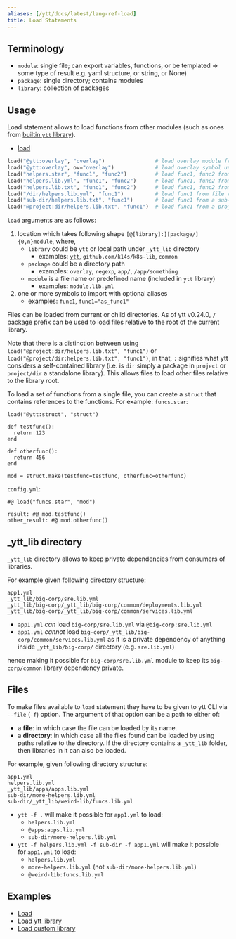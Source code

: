```yaml
---
aliases: [/ytt/docs/latest/lang-ref-load]
title: Load Statements
---
```


## Terminology

- `module`: single file; can export variables, functions, or be templated => some type of result e.g. yaml structure, or string, or None)
- `package`: single directory; contains modules
- `library`: collection of packages

## Usage

Load statement allows to load functions from other modules (such as ones from [builtin `ytt` library](lang-ref-ytt.md)).

- [load](https://github.com/google/starlark-go/blob/master/doc/spec.md#load-statements)
```python
load("@ytt:overlay", "overlay")                # load overlay module from builtin ytt library
load("@ytt:overlay", ov="overlay")             # load overlay symbol under a different alias
load("helpers.star", "func1", "func2")         # load func1, func2 from Starlark file
load("helpers.lib.yml", "func1", "func2")      # load func1, func2 from YAML file
load("helpers.lib.txt", "func1", "func2")      # load func1, func2 from text file
load("/dir/helpers.lib.yml", "func1")          # load func1 from file relative to root of library
load("sub-dir/helpers.lib.txt", "func1")       # load func1 from a sub-directory
load("@project:dir/helpers.lib.txt", "func1")  # load func1 from a project located under _ytt_lib
```

`load` arguments are as follows:

1. location which takes following shape `[@[library]:][package/]{0,n}module`, where,
    - `library` could be `ytt` or local path under `_ytt_lib` directory
      - examples: [`ytt`](lang-ref-ytt.md), `github.com/k14s/k8s-lib`, `common`
    - `package` could be a directory path
      - examples: `overlay`, `regexp`, `app/`, `/app/something`
    - `module` is a file name or predefined name (included in `ytt` library)
      - examples: `module.lib.yml`
1. one or more symbols to import with optional aliases
    - examples: `func1`, `func1="as_func1"`

Files can be loaded from current or child directories. As of ytt v0.24.0, `/` package prefix can be used to load files relative to the root of the current library.

Note that there is a distinction between using `load("@project:dir/helpers.lib.txt", "func1")` or `load("@project/dir:helpers.lib.txt", "func1")`, in that, `:` signifies what ytt considers a self-contained library (i.e. is `dir` simply a package in `project` or `project/dir` a standalone library). This allows files to load other files relative to the library root.

To load a set of functions from a single file, you can create a `struct` that contains references to the functions. For example:
`funcs.star`:
```
load("@ytt:struct", "struct")

def testfunc():
  return 123
end

def otherfunc():
  return 456
end

mod = struct.make(testfunc=testfunc, otherfunc=otherfunc)
```

`config.yml`:
```
#@ load("funcs.star", "mod")

result: #@ mod.testfunc()
other_result: #@ mod.otherfunc()
```

## _ytt_lib directory

`_ytt_lib` directory allows to keep private dependencies from consumers of libraries.

For example given following directory structure:

```
app1.yml
_ytt_lib/big-corp/sre.lib.yml
_ytt_lib/big-corp/_ytt_lib/big-corp/common/deployments.lib.yml
_ytt_lib/big-corp/_ytt_lib/big-corp/common/services.lib.yml
```

- `app1.yml` _can_ load `big-corp/sre.lib.yml` via `@big-corp:sre.lib.yml`
- `app1.yml` _cannot_ load `big-corp/_ytt_lib/big-corp/common/services.lib.yml` as it is a private dependency of anything inside `_ytt_lib/big-corp/` directory (e.g. `sre.lib.yml`)

hence making it possible for `big-corp/sre.lib.yml` module to keep its `big-corp/common` library dependency private.
## Files

To make files available to `load` statement they have to be given to ytt CLI via `--file` (`-f`) option. The argument of that option can be a path to either of:

- a **file**: in which case the file can be loaded by its name.
- a **directory**: in which case all the files found can be loaded by using paths relative to the directory. If the directory contains a `_ytt_lib` folder, then libraries in it can also be loaded.

For example, given following directory structure:

```
app1.yml
helpers.lib.yml
_ytt_lib/apps/apps.lib.yml
sub-dir/more-helpers.lib.yml
sub-dir/_ytt_lib/weird-lib/funcs.lib.yml
```

- `ytt -f .` will make it possible for `app1.yml` to load:
  - `helpers.lib.yml`
  - `@apps:apps.lib.yml`
  - `sub-dir/more-helpers.lib.yml`
- `ytt -f helpers.lib.yml -f sub-dir -f app1.yml` will make it possible for `app1.yml` to load:
  - `helpers.lib.yml`
  - `more-helpers.lib.yml` (not `sub-dir/more-helpers.lib.yml`)
  - `@weird-lib:funcs.lib.yml`

## Examples

- [Load](/ytt/#example:example-load)
- [Load ytt library](/ytt/#example:example-load-ytt-library)
- [Load custom library](/ytt/#example:example-load-custom-library)

